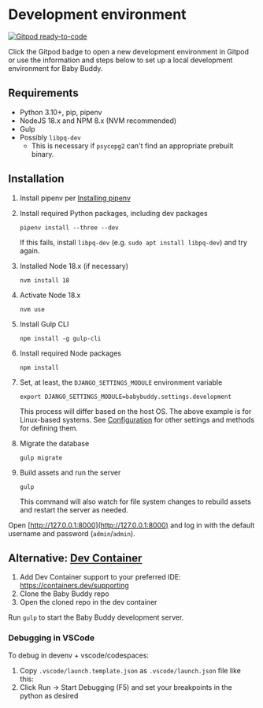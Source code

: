 # Development environment

[![Gitpod ready-to-code](https://img.shields.io/badge/Gitpod-ready--to--code-blue?logo=gitpod)](https://gitpod.io/#https://github.com/babybuddy/babybuddy)

Click the Gitpod badge to open a new development environment in Gitpod or use the
information and steps below to set up a local development environment for Baby Buddy.

## Requirements

- Python 3.10+, pip, pipenv
- NodeJS 18.x and NPM 8.x (NVM recommended)
- Gulp
- Possibly `libpq-dev`
  - This is necessary if `psycopg2` can't find an appropriate prebuilt binary.

## Installation

1. Install pipenv per [Installing pipenv](https://pipenv.pypa.io/en/latest/installation/)

1. Install required Python packages, including dev packages

   ```shell
   pipenv install --three --dev
   ```

   If this fails, install `libpq-dev` (e.g. `sudo apt install libpq-dev`) and try again.

1. Installed Node 18.x (if necessary)

   ```shell
   nvm install 18
   ```

1. Activate Node 18.x

   ```shell
   nvm use
   ```

1. Install Gulp CLI

   ```shell
   npm install -g gulp-cli
   ```

1. Install required Node packages

   ```shell
   npm install
   ```

1. Set, at least, the `DJANGO_SETTINGS_MODULE` environment variable

   ```shell
   export DJANGO_SETTINGS_MODULE=babybuddy.settings.development
   ```

   This process will differ based on the host OS. The above example is for
   Linux-based systems. See [Configuration](../configuration/intro.md) for other
   settings and methods for defining them.

1. Migrate the database

   ```shell
   gulp migrate
   ```

1. Build assets and run the server

   ```shell
   gulp
   ```

   This command will also watch for file system changes to rebuild assets and
   restart the server as needed.

Open [http://127.0.0.1:8000](http://127.0.0.1:8000) and log in with the default
username and password (`admin`/`admin`).

## Alternative: [Dev Container](https://containers.dev/)

1. Add Dev Container support to your preferred IDE: https://containers.dev/supporting
2. Clone the Baby Buddy repo
3. Open the cloned repo in the dev container

Run `gulp` to start the Baby Buddy development server.

### Debugging in VSCode

To debug in devenv + vscode/codespaces:

1. Copy `.vscode/launch.template.json` as `.vscode/launch.json` file like this:
2. Click Run -> Start Debugging (F5) and set your breakpoints in the python as desired

